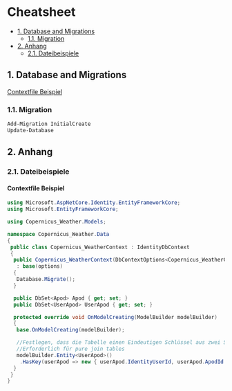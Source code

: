 # Cheatsheet <!-- omit in toc -->

- [1. Database and Migrations](#1-database-and-migrations)
  - [1.1. Migration](#11-migration)
- [2. Anhang](#2-anhang)
  - [2.1. Dateibeispiele](#21-dateibeispiele)

## 1. Database and Migrations

[Contextfile Beispiel](#contextfile-beispiel)

### 1.1. Migration

```powershell
Add-Migration InitialCreate
Update-Database
```

## 2. Anhang

### 2.1. Dateibeispiele

#### Contextfile Beispiel

```csharp
using Microsoft.AspNetCore.Identity.EntityFrameworkCore;
using Microsoft.EntityFrameworkCore;

using Copernicus_Weather.Models;

namespace Copernicus_Weather.Data
{
 public class Copernicus_WeatherContext : IdentityDbContext
 {
  public Copernicus_WeatherContext(DbContextOptions<Copernicus_WeatherContext> options)
   : base(options)
  {
   Database.Migrate();
  }

  public DbSet<Apod> Apod { get; set; }
  public DbSet<UserApod> UserApod { get; set; }

  protected override void OnModelCreating(ModelBuilder modelBuilder)
  {
   base.OnModelCreating(modelBuilder);

   //Festlegen, dass die Tabelle einen Eindeutigen Schlüssel aus zwei Spalten hat
   //Erforderlich für pure join tables
   modelBuilder.Entity<UserApod>()
    .HasKey(userApod => new { userApod.IdentityUserId, userApod.ApodId });
  }
 }
}
```

